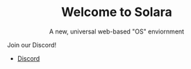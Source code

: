 <div align="center">
  <h1>Welcome to Solara</h1>
  <p>A new, universal web-based "OS" enviornment</p>
</div>

Join our Discord!<br>
- [Discord](https://discord.gg/FVA6vDparH)

<!--

**Here are some ideas to get you started:**

🙋‍♀️ A short introduction - what is your organization all about?
🌈 Contribution guidelines - how can the community get involved?
👩‍💻 Useful resources - where can the community find your docs? Is there anything else the community should know?
🍿 Fun facts - what does your team eat for breakfast?
🧙 Remember, you can do mighty things with the power of [Markdown](https://docs.github.com/github/writing-on-github/getting-started-with-writing-and-formatting-on-github/basic-writing-and-formatting-syntax)
-->
